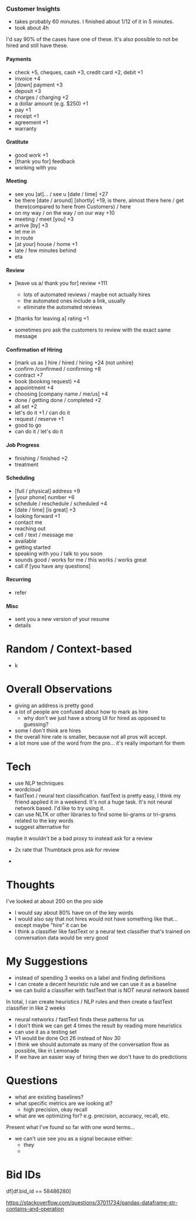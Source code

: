 ### Customer Insights
- takes probably 60 minutes. I finished about 1/12 of it in 5 minutes.
- took about 4h

I'd say 90% of the cases have one of these. It's also possible to not be hired and still have these.

#### Payments
- check +5, cheques, cash +3, credit card +2, debit +1
- invoice +4
- [down] payment +3
- deposit +3
- charges / charging +2 
- a dollar amount (e.g. $250) +1
- pay +1
- receipt +1
- agreement +1
- warranty

#### Gratitute
- good work +1 
- [thank you for] feedback
- working with you

#### Meeting
- see you [at]... / see u \[date / time\] +27
- be there [date / around] [shortly] +19, is there, almost there here / get there(compared to here from Customers) / here 
- on my way / on the way / on our way +10
- meeting / meet [you] +3 
- arrive [by] +3
- let me in
- in route
- [at your] house / home +1 
- late / few minutes behind
- eta

#### Review

- [leave us a/ thank you for] review  +111
	- lots of automated reviews / maybe not actually hires
	- the automated ones include a link, usually
	- eliminate the automated reviews
- [thanks for leaving a] rating +1

- sometimes pro ask the customers to review with the exact same message

#### Confirmation of Hiring
- [mark us as ] hire / hired / hiring +24 (not unhire)
- confirm /confirmed / confirming +8
- contract +7
- book (booking request) +4
- appointment +4
- choosing [company name / me/us] +4
- done / getting done / completed +2
- all set +2
- let's do it +1 / can do it
- request / reserve +1
- good to go
- can do it / let's do it

#### Job Progress
- finishing / finished +2
- treatment

#### Scheduling
- [full / physical] address +9
- [your phone] number +6
- schedule / reschedule / scheduled +4
- [date / time] [is great] +3
- looking forward +1
- contact me
- reaching out
- cell / text / message me
- available 
- getting started
- speaking with you / talk to you soon 
- sounds good / works for me / this works / works great
- call if [you have any questions]


#### Recurring
- refer

#### Misc
- sent you a new version of your resume
- details 


# Random / Context-based
- k

# Overall Observations
- giving an address is pretty good
- a lot of people are confused about how to mark as hire
	- why don't we just have a strong UI for hired as opposed to guessing?
- some I don't think are hires
- the overall hire rate is smaller, because not all pros will accept.
- a lot more use of the word  from the pro... it's really important for them


# Tech
- use NLP techniques
- wordcloud
- fastText / neural text classification. fastText is pretty easy, I think my friend applied it in a weekend. It's not a huge task. It's not neural network based. I'd like to try using it.
- can use NLTK or other libraries to find some bi-grams or tri-grams related to the key words
- suggest alternative for 


maybe it wouldn't be a bad proxy to instead ask for a review
- 2x rate that Thumbtack pros ask for review

- 

# Thoughts
I've looked at about 200 on the pro side
- I would say about 80% have on of the key words
- I would also say that not hires would not have something like that... except maybe "hire" it can be 
- I think a classifier like fastText or a neural text classifier that's trained on conversation data would be very good

# My Suggestions
- instead of spending 3 weeks on a label and finding definitions
- I can create a decent heuristic rule and we can use it as a baseline
- we can build a classifier with fastText that is NOT neural network based

In total, I can create heuristics / NLP rules and then create a fastText classifier in like 2 weeks
- neural networks / fastText finds these patterns for us
- I don't think we can get 4 times the result by reading more heuristics
- can use it as a testing set
- V1 would be done Oct 26 instead of Nov 30
- I think we should automate as many of the conversation flow as possible, like in Lemonade
- If we have an easier way of hiring then we don't have to do predictions

# Questions
- what are existing baselines? 
- what specific metrics are we looking at?
	- high precision, okay recall
- what are we optimizing for? e.g. precision, accuracy, recall, etc.


Present what I've found so far with one word terms...
- we can't use see you as a signal because either:
	- they 
	- 

# Bid IDs
df[df.bid_id == 58486280]


https://stackoverflow.com/questions/37011734/pandas-dataframe-str-contains-and-operation